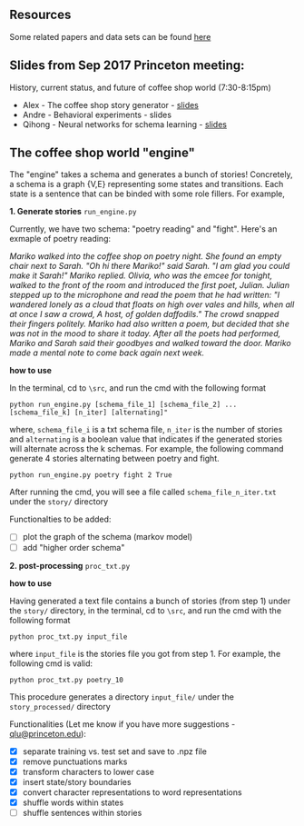 ## Resources 

Some related papers and data sets can be found <a href = "https://github.com/PrincetonCompMemLab/narrative/wiki">here</a>

## Slides from Sep 2017 Princeton meeting:  

History, current status, and future of coffee shop world (7:30-8:15pm)
- Alex - The coffee shop story generator - [slides](https://www.dropbox.com/s/3zk94z8fwuoqmsk/storygeneration_MURI.pdf?dl=0) 
- Andre - Behavioral experiments - slides 
- Qihong - Neural networks for schema learning - [slides](https://www.dropbox.com/s/bmdlookf7xe14ul/0917-MURI_QL.pdf?dl=0) 

## The coffee shop world "engine" 

The "engine" takes a schema and generates a bunch of stories! Concretely, a schema is a graph {V,E} representing some states and transitions. Each state is a sentence that can be binded with some role fillers. For example, 


**1. Generate stories** `run_engine.py`

Currently, we have two schema: "poetry reading" and "fight". Here's an exmaple of poetry reading: 

*Mariko walked into the coffee shop on poetry night. She found an empty chair next to Sarah. "Oh hi there Mariko!" said Sarah. "I am glad you could make it Sarah!" Mariko replied. Olivia, who was the emcee for tonight, walked to the front of the room and introduced the first poet, Julian. Julian stepped up to the microphone and read the poem that he had written: "I wandered lonely as a cloud that floats on high over vales and hills, when all at once I saw a crowd, A host, of golden daffodils." The crowd snapped their fingers politely. Mariko had also written a poem, but decided that she was not in the mood to share it today. After all the poets had performed, Mariko and Sarah said their goodbyes and walked toward the door. Mariko made a mental note to come back again next week.*

**how to use**

In the terminal, cd to `\src`, and run the cmd with the following format 
```
python run_engine.py [schema_file_1] [schema_file_2] ... [schema_file_k] [n_iter] [alternating]"
```
where, `schema_file_i` is a txt schema file, `n_iter` is the number of stories and `alternating` is a boolean value that indicates if the generated stories will alternate across the k schemas. For example, the following command generate 4 stories alternating between poetry and fight.
```
python run_engine.py poetry fight 2 True
```
After running the cmd, you will see a file called `schema_file_n_iter.txt` under the `story/` directory

Functionalties to be added: 
- [ ] plot the graph of the schema (markov model)
- [ ] add "higher order schema"

**2. post-processing** `proc_txt.py`

**how to use**

Having generated a text file contains a bunch of stories (from step 1) under the `story/` directory, in the terminal, cd to `\src`, and run the cmd with the following format 
```
python proc_txt.py input_file
```
where `input_file` is the stories file you got from step 1. For example, the following cmd is valid:
```
python proc_txt.py poetry_10
```
This procedure generates a directory `input_file/` under the `story_processed/` directory


Functionalities (Let me know if you have more suggestions - qlu@princeton.edu): 
- [x] separate training vs. test set and save to .npz file 
- [x] remove punctuations marks
- [x] transform characters to lower case
- [x] insert state/story boundaries
- [x] convert character representations to word representations
- [x] shuffle words within states 
- [ ] shuffle sentences within stories
